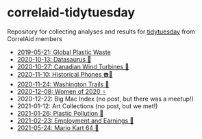 # correlaid-tidytuesday
Repository for collecting analyses and results for [tidytuesday](https://github.com/rfordatascience/tidytuesday/) from CorrelAid members


- [2019-05-21: Global Plastic Waste](https://correlaid.github.io/correlaid-tidytuesday/2019-05-21/)
- [2020-10-13: Datasaurus 🦖](https://correlaid.github.io/correlaid-tidytuesday/2020-10-13/)
- [2020-10-27: Canadian Wind Turbines 💨](https://correlaid.github.io/correlaid-tidytuesday/2020-10-27/)
- [2020-11-10: Historical Phones ☎️📱](https://correlaid.github.io/correlaid-tidytuesday/2020-11-10/)
- [2020-11-24: Washington Trails 🥾](https://correlaid.github.io/correlaid-tidytuesday/2020-11-24/)
- [2020-12-08: Women of 2020 ♀](https://correlaid.github.io/correlaid-tidytuesday/2020-12-08/)
- 2020-12-22:	Big Mac Index (no post, but there was a meetup!)
- 2021-01-12: Art Collections (no post, but we met!)
- [2021-01-26: Plastic Pollution 🚮](https://correlaid.github.io/correlaid-tidytuesday/2021-01-26/)
- [2021-02-23: Employment and Earnings 💸](https://correlaid.github.io/correlaid-tidytuesday/2021-02-23/)
- [2021-05-24: Mario Kart 64 🍄](https://correlaid.github.io/correlaid-tidytuesday/2021-05-24/)
